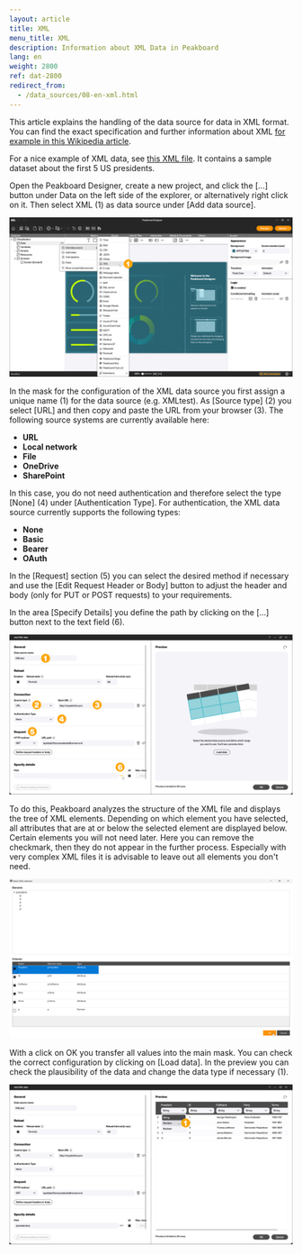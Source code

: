 ```yaml
---
layout: article
title: XML
menu_title: XML
description: Information about XML Data in Peakboard
lang: en
weight: 2800
ref: dat-2800
redirect_from:
  - /data_sources/08-en-xml.html
---
```


This article explains the handling of the data source for data in XML format. You can find the exact specification and further information about XML [for example in this Wikipedia article](https://de.wikipedia.org/wiki/Extensible_Markup_Language).

For a nice example of XML data, see [this XML file](http://mysafeinfo.com/api/data?list=presidents&format=xml).
It contains a sample dataset about the first 5 US presidents.

Open the Peakboard Designer, create a new project, and click the [...] button under Data on the left side of the explorer, or alternatively right click on it.
Then select XML (1) as data source under [Add data source].

![Add XML data source](/assets/images/data-sources/xml/en_xml-01.png)

In the mask for the configuration of the XML data source you first assign a unique name (1) for the data source (e.g. XMLtest).
As [Source type] (2) you select [URL] and then copy and paste the URL from your browser (3).
The following source systems are currently available here:

* **URL**
* **Local network**
* **File**
* **OneDrive**
* **SharePoint**

In this case, you do not need authentication and therefore select the type [None] (4) under [Authentication Type].
For authentication, the XML data source currently supports the following types:

* **None**
* **Basic**
* **Bearer**
* **OAuth**

In the [Request] section (5) you can select the desired method if necessary and use the [Edit Request Header or Body] button to adjust the header and body (only for PUT or POST requests) to your requirements.

In the area [Specify Details] you define the path by clicking on the [...] button next to the text field (6).

![XML dialog](/assets/images/data-sources/xml/en_xml-02.png)

To do this, Peakboard analyzes the structure of the XML file and displays the tree of XML elements.
Depending on which element you have selected, all attributes that are at or below the selected element are displayed below.
Certain elements you will not need later.
Here you can remove the checkmark, then they do not appear in the further process.
Especially with very complex XML files it is advisable to leave out all elements you don't need.

![XML path dialog](/assets/images/data-sources/xml/en_xml-03.png)

With a click on OK you transfer all values into the main mask. You can check the correct configuration by clicking on [Load data]. In the preview you can check the plausibility of the data and change the data type if necessary (1).

![Check data](/assets/images/data-sources/xml/en_xml-04.png)
